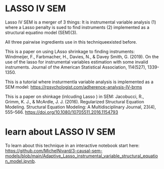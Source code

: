 # LASSO IV SEM

Lasso IV SEM is a merger of 3 things: It is instrumental variable analysis (1) where a Lasso penalty is sued to find instruments (2) implemented as a structural equatino model (SEM)(3).

All three pairwise ingredients use in this techniqueexisted before. 

This is a paper on using LAsso shrinkage to finding instruments: Windmeijer, F., Farbmacher, H., Davies, N., & Davey Smith, G. (2019). On the use of the lasso for instrumental variables estimation with some invalid instruments. Journal of the American Statistical Association, 114(527), 1339-1350.

This is a tutorial where insturmentla variable analysis is implemented as a SEM model: https://rpsychologist.com/adherence-analysis-IV-brms

This is a paper on shinkage (inlcuding Lasso ) in SEM: Jacobucci, R., Grimm, K. J., & McArdle, J. J. (2016). Regularized Structural Equation Modeling. Structural Equation Modeling: A Multidisciplinary Journal, 23(4), 555–566. https://doi.org/10.1080/10705511.2016.1154793


# learn about LASSO IV SEM

To learn about this technique in an interactive notebook start here: https://github.com/MichelNivard/3-causal-sem-models/blob/main/Adaptive_Lasso_instrumental_variable_structural_equation_model.ipynb. 

